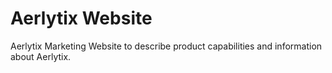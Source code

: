 # Aerlytix Website
Aerlytix Marketing Website to describe product capabilities and information about Aerlytix.
